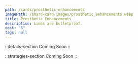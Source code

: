 ```yaml
---
path: /cards/prosthetic-enhancements
imagePath: /shard-card-images/prosthetic_enhancements.webp
title: Prosthetic Enhancements
description: Limbs are bulletproof.
cost: "5"
tags: null
---
```


::details-section
Coming Soon
::

::strategies-section
Coming Soon
::
